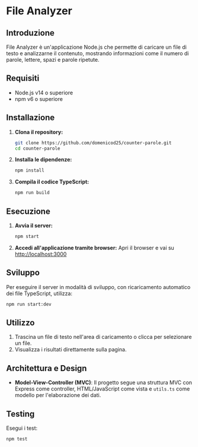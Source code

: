 # File Analyzer

## Introduzione
File Analyzer è un'applicazione Node.js che permette di caricare un file di testo e analizzarne il contenuto, mostrando informazioni come il numero di parole, lettere, spazi e parole ripetute.

## Requisiti
- Node.js v14 o superiore
- npm v6 o superiore

## Installazione

1. **Clona il repository:**
    ```bash
    git clone https://github.com/domenicod25/counter-parole.git
    cd counter-parole
    ```

2. **Installa le dipendenze:**
    ```bash
    npm install
    ```

3. **Compila il codice TypeScript:**
    ```bash
    npm run build
    ```

## Esecuzione

1. **Avvia il server:**
    ```bash
    npm start
    ```

2. **Accedi all'applicazione tramite browser:**
    Apri il browser e vai su [http://localhost:3000](http://localhost:3000)

## Sviluppo

Per eseguire il server in modalità di sviluppo, con ricaricamento automatico dei file TypeScript, utilizza:

```bash
npm run start:dev 
```

## Utilizzo

1. Trascina un file di testo nell'area di caricamento o clicca per selezionare un file.
2. Visualizza i risultati direttamente sulla pagina.

## Architettura e Design

- **Model-View-Controller (MVC)**: Il progetto segue una struttura MVC con Express come controller, HTML/JavaScript come vista e `utils.ts` come modello per l'elaborazione dei dati.

## Testing

Esegui i test:
```bash
npm test
